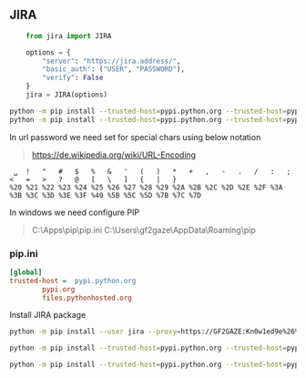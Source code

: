 
## JIRA 

```python
	from jira import JIRA

	options = {
		"server": "https://jira.address/",
		"basic_auth": ("USER", "PASSWORD"),
		"verify": False
	}
	jira = JIRA(options)
```

```bash
python -m pip install --trusted-host=pypi.python.org --trusted-host=pypi.org --trusted-host=filespythonhosted.org --proxy=https://GF2GAZE:Kn0w1ed9e&*7@140.100.200.9:8080 jira
python -m pip install --trusted-host=pypi.python.org --trusted-host=pypi.org --trusted-host=filespythonhosted.org --proxy=https://GF2XXXX:PASSWORD@140.100.200.9:8080 jira
```

In url password we need set for special chars using below notation 
>	https://de.wikipedia.org/wiki/URL-Encoding
```
 ␣	!	"	#	$	%	&	'	(	)	*	+	,	-	.	/	:	;	<	=	>	?	@	[	\	]	{	|	}
%20	%21	%22	%23	%24	%25	%26	%27	%28	%29	%2A	%2B	%2C	%2D	%2E	%2F	%3A	%3B	%3C	%3D	%3E	%3F	%40	%5B	%5C	%5D	%7B	%7C	%7D
```

In windows we need configure PIP
> C:\Apps\pip\pip.ini
> C:\Users\gf2gaze\AppData\Roaming\pip

### pip.ini
```ini
[global]
trusted-host = 	pypi.python.org
		pypi.org
		files.pythonhosted.org
```        	

	
Install JIRA package
```bash
python -m pip install --user jira --proxy=https://GF2GAZE:Kn0w1ed9e%26%2A7@140.100.200.9:8080

python -m pip install --trusted-host=pypi.python.org --trusted-host=pypi.org --trusted-host=files.pythonhosted.org --proxy=https://USER:PASSWORD@IP.IP.IP.IP:8080

python -m pip install --trusted-host=pypi.python.org --trusted-host=pypi.org --trusted-host=files.pythonhosted.org --proxy=https://GF2GAZE:Proces%40%232@140.100.200.9:8080 jira
```

